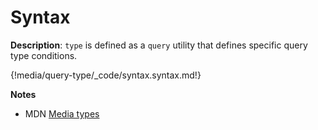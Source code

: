 # Syntax

__Description__: `type` is defined as a `query` utility that defines specific query type conditions.

{!media/query-type/_code/syntax.syntax.md!}

__Notes__

+ <span class="mdn-tag">MDN</span> [Media types](https://developer.mozilla.org/en-US/docs/Web/CSS/@media#Media_types)

<div class="cf"></div>
<div class="end"></div>
